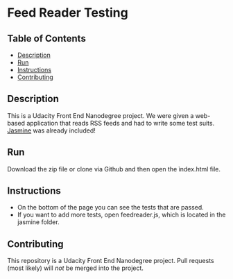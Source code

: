 # Feed Reader Testing


## Table of Contents

* [Description](#description)
* [Run](#run)
* [Instructions](#instructions)
* [Contributing](#contributing)


## Description

This is a Udacity Front End Nanodegree project.
We were given a web-based application that reads RSS feeds and had to write some test suits. 
[Jasmine](http://jasmine.github.io/) was already included!


## Run

Download the zip file or clone via Github and then open the ìndex.html file.


## Instructions
* On the bottom of the page you can see the tests that are passed.
* If you want to add more tests, open feedreader.js, which is located in the jasmine folder.

## Contributing

This repository is a Udacity Front End Nanodegree project. Pull requests (most likely) will _not_ be merged into the project.
